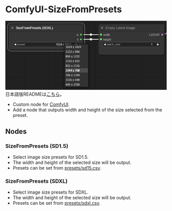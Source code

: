 # ComfyUI-SizeFromPresets
![SizeFromPresets Preview](preview.png "SizeFromPresets Preview")
日本語版READMEは[こちら](README.jp.md)。

- Custom node for [ComfyUI](https://github.com/comfyanonymous/ComfyUI).
- Add a node that outputs width and height of the size selected from the preset.

## Nodes
### SizeFromPresets (SD1.5)
- Select image size presets for SD1.5.
- The width and height of the selected size will be output.
- Presets can be set from [presets/sd15.csv](presets/sd15.csv).

### SizeFromPresets (SDXL)
- Select image size presets for SDXL.
- The width and height of the selected size will be output.
- Presets can be set from [presets/sdxl.csv](presets/sdxl.csv).